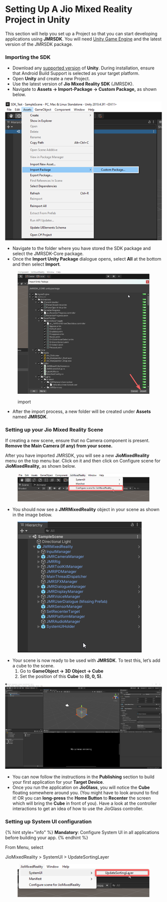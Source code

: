 # Setting Up A Jio Mixed Reality Project in Unity

This section will help you set up a Project so that you can start developing applications using **JMRSDK**. You will need [Unity Game Engine](development-platform.md#unity3d-versions) and the latest version of the JMRSDK package.&#x20;

### Importing the SDK

* Download any [supported version](development-platform.md#unity3d-versions) of **Unity**. During installation, ensure that Android Build Support is selected as your target platform.
* Open **Unity** and create a new Project.
* Use the latest version of **Jio Mixed Reality SDK** (JMRSDK).
* Navigate to **Assets -> Import-Package -> Custom Package,** as shown below.

<div align="center"><img src="../.gitbook/assets/0.png" alt="Import-Package"></div>

* Navigate to the folder where you have stored the SDK package and select the JMRSDK-Core package.
* Once the **Import Unity Package** dialogue opens, select **All** at the bottom and then select **Import**.

<figure><img src="../.gitbook/assets/Unity_JCjVLMXFpr.png" alt=""><figcaption><p>import</p></figcaption></figure>

* After the import process, a new folder will be created under **Assets** named **JMRSDK**.

### Setting up your Jio Mixed Reality Scene

If creating a new scene, ensure that no Camera component is present. **Remove the Main Camera (if any) from your scene.**

After you have imported JMRSDK, you will see a new **JioMixedReality** menu on the top menu bar. Click on it and then click on Configure scene for **JioMixedReality,** as shown below.

<figure><img src="../.gitbook/assets/Setting up a Mixed Reality Project.png" alt=""><figcaption></figcaption></figure>

* You should now see a **JMRMixedReality** object in your scene as shown in the image below.

<figure><img src="../.gitbook/assets/Unity_NuTB2y8LS5.png" alt=""><figcaption></figcaption></figure>

* Your scene is now ready to be used with **JMRSDK**. To test this, let’s add a cube to the scene.
  1. Go to **GameObject -> 3D Object -> Cube**
  2. Set the position of this **Cube** to **(0, 0, 5)**.

![Add Cube to the scene](<../.gitbook/assets/4 (2).png>)

* You can now follow the instructions in the **Publishing** section to build your first application for your **Target Device**.
* Once you run the application on **JioGlass**, you will notice the **Cube** floating somewhere around you. (You might have to look around to find it! OR you can **long-press** the **Home Button** to **Recenter** the screen which will bring the **Cube** in front of you). Have a look at the controller interactions to get an idea of how to use the JioGlass controller.

### Setting up System UI configuration

{% hint style="info" %}
**Mandatory**: Configure System UI in all applications before building your app.
{% endhint %}

From Menu, select


JioMixedReality > SystemUI > UpdateSortingLayer

<figure><img src="../.gitbook/assets/Unity_vZUK3nCNus.png" alt=""><figcaption></figcaption></figure>
